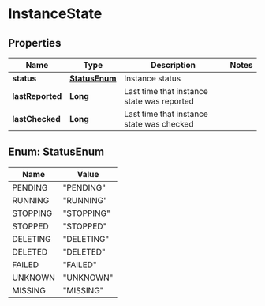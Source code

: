 
# InstanceState

## Properties
Name | Type | Description | Notes
------------ | ------------- | ------------- | -------------
**status** | [**StatusEnum**](#StatusEnum) | Instance status | 
**lastReported** | **Long** | Last time that instance state was reported | 
**lastChecked** | **Long** | Last time that instance state was checked | 


<a name="StatusEnum"></a>
## Enum: StatusEnum
Name | Value
---- | -----
PENDING | &quot;PENDING&quot;
RUNNING | &quot;RUNNING&quot;
STOPPING | &quot;STOPPING&quot;
STOPPED | &quot;STOPPED&quot;
DELETING | &quot;DELETING&quot;
DELETED | &quot;DELETED&quot;
FAILED | &quot;FAILED&quot;
UNKNOWN | &quot;UNKNOWN&quot;
MISSING | &quot;MISSING&quot;



